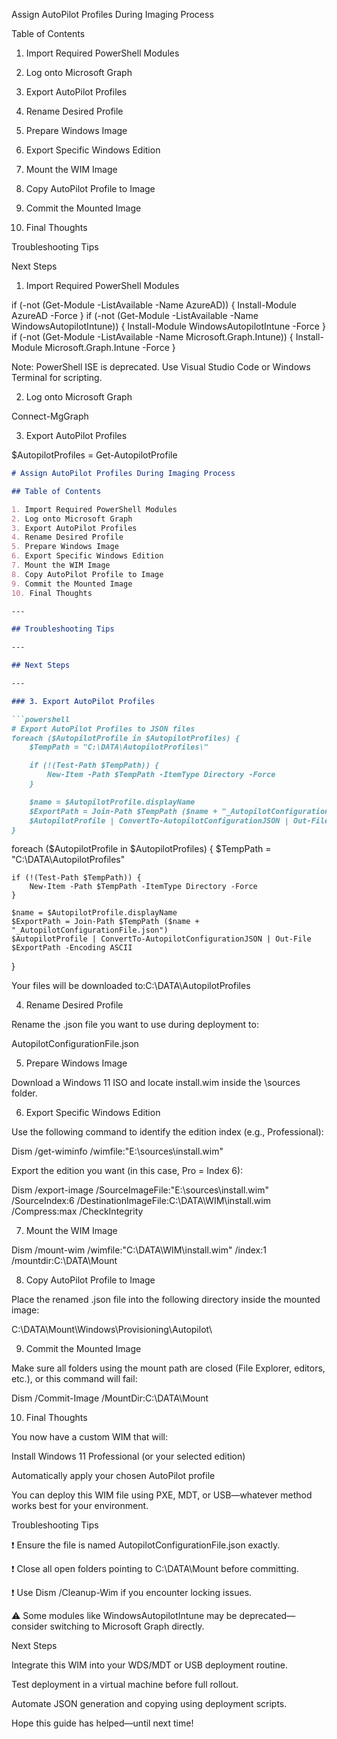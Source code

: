 Assign AutoPilot Profiles During Imaging Process

Table of Contents

1. Import Required PowerShell Modules

2. Log onto Microsoft Graph

3. Export AutoPilot Profiles

4. Rename Desired Profile

5. Prepare Windows Image

6. Export Specific Windows Edition

7. Mount the WIM Image

8. Copy AutoPilot Profile to Image

9. Commit the Mounted Image

10. Final Thoughts

Troubleshooting Tips

Next Steps

1. Import Required PowerShell Modules

if (-not (Get-Module -ListAvailable -Name AzureAD)) { Install-Module AzureAD -Force }
if (-not (Get-Module -ListAvailable -Name WindowsAutopilotIntune)) { Install-Module WindowsAutopilotIntune -Force }
if (-not (Get-Module -ListAvailable -Name Microsoft.Graph.Intune)) { Install-Module Microsoft.Graph.Intune -Force }

Note: PowerShell ISE is deprecated. Use Visual Studio Code or Windows Terminal for scripting.

2. Log onto Microsoft Graph

Connect-MgGraph

3. Export AutoPilot Profiles

$AutopilotProfiles = Get-AutopilotProfile
```markdown
# Assign AutoPilot Profiles During Imaging Process

## Table of Contents

1. Import Required PowerShell Modules
2. Log onto Microsoft Graph
3. Export AutoPilot Profiles
4. Rename Desired Profile
5. Prepare Windows Image
6. Export Specific Windows Edition
7. Mount the WIM Image
8. Copy AutoPilot Profile to Image
9. Commit the Mounted Image
10. Final Thoughts

---

## Troubleshooting Tips

---

## Next Steps

---

### 3. Export AutoPilot Profiles

```powershell
# Export AutoPilot Profiles to JSON files
foreach ($AutopilotProfile in $AutopilotProfiles) {
    $TempPath = "C:\DATA\AutopilotProfiles\"

    if (!(Test-Path $TempPath)) {
        New-Item -Path $TempPath -ItemType Directory -Force
    }

    $name = $AutopilotProfile.displayName
    $ExportPath = Join-Path $TempPath ($name + "_AutopilotConfigurationFile.json")
    $AutopilotProfile | ConvertTo-AutopilotConfigurationJSON | Out-File $ExportPath -Encoding ASCII
}
```
foreach ($AutopilotProfile in $AutopilotProfiles) {
    $TempPath = "C:\DATA\AutopilotProfiles\"

    if (!(Test-Path $TempPath)) {
        New-Item -Path $TempPath -ItemType Directory -Force
    }

    $name = $AutopilotProfile.displayName
    $ExportPath = Join-Path $TempPath ($name + "_AutopilotConfigurationFile.json")
    $AutopilotProfile | ConvertTo-AutopilotConfigurationJSON | Out-File $ExportPath -Encoding ASCII
}

Your files will be downloaded to:C:\DATA\AutopilotProfiles



4. Rename Desired Profile

Rename the .json file you want to use during deployment to:

AutopilotConfigurationFile.json

5. Prepare Windows Image

Download a Windows 11 ISO and locate install.wim inside the \sources folder.

6. Export Specific Windows Edition

Use the following command to identify the edition index (e.g., Professional):

Dism /get-wiminfo /wimfile:"E:\sources\install.wim"



Export the edition you want (in this case, Pro = Index 6):

Dism /export-image /SourceImageFile:"E:\sources\install.wim" /SourceIndex:6 /DestinationImageFile:C:\DATA\WIM\install.wim /Compress:max /CheckIntegrity

7. Mount the WIM Image

Dism /mount-wim /wimfile:"C:\DATA\WIM\install.wim" /index:1 /mountdir:C:\DATA\Mount

8. Copy AutoPilot Profile to Image

Place the renamed .json file into the following directory inside the mounted image:

C:\DATA\Mount\Windows\Provisioning\Autopilot\



9. Commit the Mounted Image

Make sure all folders using the mount path are closed (File Explorer, editors, etc.), or this command will fail:

Dism /Commit-Image /MountDir:C:\DATA\Mount

10. Final Thoughts

You now have a custom WIM that will:

Install Windows 11 Professional (or your selected edition)

Automatically apply your chosen AutoPilot profile

You can deploy this WIM file using PXE, MDT, or USB—whatever method works best for your environment.

Troubleshooting Tips

❗ Ensure the file is named AutopilotConfigurationFile.json exactly.

❗ Close all open folders pointing to C:\DATA\Mount before committing.

❗ Use Dism /Cleanup-Wim if you encounter locking issues.

⚠ Some modules like WindowsAutopilotIntune may be deprecated—consider switching to Microsoft Graph directly.

Next Steps

Integrate this WIM into your WDS/MDT or USB deployment routine.

Test deployment in a virtual machine before full rollout.

Automate JSON generation and copying using deployment scripts.

Hope this guide has helped—until next time!